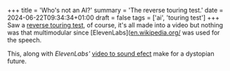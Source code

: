 +++
title = 'Who's not an AI?'
summary = 'The reverse touring test.'
date = 2024-06-22T09:34:34+01:00
draft = false
tags = ['ai', 'touring test']
+++
Saw a [reverse touring test](https://www.youtube.com/watch?v=MxTWLm9vT_o), of course, it's all made into a video but nothing was that multimodular since [ElevenLabs]([en.wikipedia.org/](https://elevenlabs.io/) was used for the speech.

This, along with *ElevenLabs'* [video to sound efect](https://www.videotosoundeffects.com/) make for a dystopian future.
